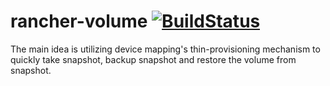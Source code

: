 # rancher-volume [![BuildStatus](http://ci.rancher.io/api/badge/github.com/rancher/rancher-volume/status.svg?branch=master)](http://ci.rancher.io/github.com/rancher/rancher-volume)

The main idea is utilizing device mapping's thin-provisioning mechanism to
quickly take snapshot, backup snapshot and restore the volume from snapshot.
